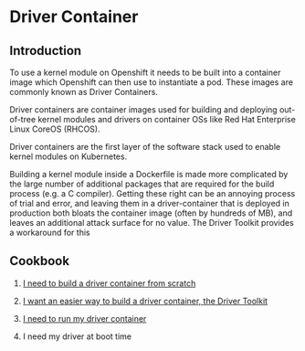 # Driver Container

## Introduction

To use a kernel module on Openshift it needs to be built into a container image which Openshift can then use to instantiate a pod. These images are commonly known as Driver Containers. 

Driver containers are container images used for building and deploying out-of-tree kernel modules and drivers on container OSs like Red Hat Enterprise Linux CoreOS (RHCOS).

Driver containers are the first layer of the software stack used to enable kernel modules on Kubernetes.

Building a kernel module inside a Dockerfile is made more complicated by the large number of additional packages that are required for the build process (e.g. a C compiler). Getting these right can be an annoying process of trial and error, and leaving them in a driver-container that is deployed in production both bloats the container image (often by hundreds of MB), and leaves an additional attack surface for no value. The Driver Toolkit provides a workaround for this



## Cookbook

1. [I need to build a driver container from scratch](driver_container_hard_way.md)

1. [I want an easier way to build a driver container, the Driver Toolkit](driver_container_easy_way.md)

1. [I need to run my driver container](driver_container_running.md)

1. I need my driver at boot time

